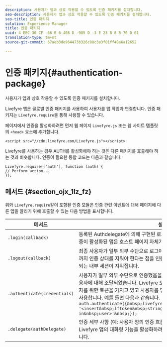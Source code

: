 ```yaml
---
description: 사용자가 앱과 상호 작용할 수 있도록 인증 패키지를 설치합니다.
seo-description: 사용자가 앱과 상호 작용할 수 있도록 인증 패키지를 설치합니다.
seo-title: 인증 패키지
solution: Experience Manager
title: 인증 패키지
uuid: 4 EEC 30 CF -66 B 6-408 D -985 D -3 E 23 B 8 B 70 D 01
translation-type: tm+mt
source-git-commit: 67aeb3de964473b326c88c3a3f81ff48a6a12652

---
```



# 인증 패키지{#authentication-package}

사용자가 앱과 상호 작용할 수 있도록 인증 패키지를 설치합니다.

Livefyre 앱은 글로벌 인증 패키지를 사용하여 사용자를 앱 작업과 연결합니다. 인증 패키지는 `Livefyre.require`을 통해 사용할 수 있습니다.

페이지에서 인증을 활성화하려면 먼저 웹 페이지 `Livefyre.js` 또는 웹 사이트 템플릿의 `<head>` 요소에 추가합니다.

```
<script src="//cdn.livefyre.com/Livefyre.js"></script>
```

Livefyre를 사용하는 경우 AUTH를 활성화해야 하는 것은 다른 패키지를 호출해야 하는 것과 비슷합니다. 인증이 필요한 통합 코드는 다음과 같습니다.

```
Livefyre.require(['auth'], function (auth) {  
// Perform action... 
});
```

## 메서드 {#section_ojx_1lz_fz}

위와 `Livefyre.require`같이 포함된 인증 모듈은 인증 관련 이벤트에 대해 페이지에 다른 앱을 알리기 위해 호출할 수 있는 다음 방법을 표시합니다.

| 메서드 | 설명 |
|--- |--- |
| `.login(callback)` | 등록된 Authdelegate에 의해 구현된 로그인 흐름을 트리거합니다. 일반적으로 인증이 활성화된 앱은 호스트 페이지 자체가 아닌 이 이름을 호출합니다. |
| `.logout(callback)` | 최종 사용자가 일부 외부 수단으로 로그아웃했고, 모든 신뢰 앱이 다음 로그인할 때까지 인증 상태를 지워야 한다는 점을 인증합니다. 이렇게 하면 auth로 유지 관리되는 내부 세션이 지워집니다. |
| `.authenticate(credentials)` | 사용자가 일부 외부 수단으로 인증했음을 인증하고, Livefyre 인증 토큰이 최종 사용자에 대해 조달되었습니다. Livefyre 토큰을 사용하여 쿠키를 설정하거나 사용자를 위한 토큰을 가지고 있고 사용자를 명시적으로 로그인하려는 경우 이 옵션을 사용합니다. 예를 들면 다음과 같습니다. <br>`auth.authenticate({&nbsp;livefyre:&nbsp;`<br>`'<insert&nbsp;lftoken&nbsp;string&nbsp;for&nbsp;newly&nbsp;logged-in&nbsp;user>'&nbsp;});` |
| `.delegate(authDelegate)` | 인증 세부 사항 (예: 사용자 정의 인증 흐름) 를 정의한 개체에 위임합니다. Livefyre 앱의 대화형 기능을 활성화하려면 호스트 페이지에 의해 호출되어야 합니다. |

